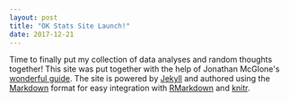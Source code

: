 ```yaml
---
layout: post
title: "OK Stats Site Launch!"
date: 2017-12-21
---
```


Time to finally put my collection of data analyses and random thoughts together! 
This site was put together with the help of Jonathan McGlone's [wonderful guide](http://jmcglone.com/guides/github-pages/). 
The site is powered by [Jekyll](https://jekyllrb.com/) and authored using the [Markdown](https://en.wikipedia.org/wiki/Markdown) format for easy integration with [RMarkdown](http://rmarkdown.rstudio.com/) and [knitr](https://yihui.name/knitr/).

